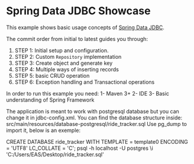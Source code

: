 Spring Data JDBC Showcase
=========================

This example shows basic usage concepts of [Spring Data JDBC](http://projects.spring.io/spring-data-jdbc).

The commit order from initial to latest guides you through:

1. STEP 1: Initial setup and configuration.
2. STEP 2: Custom `Repository` implementation
3. STEP 3: Create object and generate key
4. STEP 4: Multiple ways of inserting records
5. STEP 5: basic CRUD operation
6. STEP 6: Exception handling and Transactional operations

In order to run this example you need:
1- Maven 3+
2- IDE
3- Basic understanding of Spring Framework

The application is meant to work with postgresql database but you can change it in jdbc-config.xml.
You can find the database structure inside: src/main/resources/database-postgresql/ride_tracker.sql
Use pg_dump to import it, below is an exemple:

CREATE DATABASE ride_tracker WITH TEMPLATE = template0 ENCODING = 'UTF8' LC_COLLATE = 'C';
psql -h localhost -U postgres
\i 'C:/Users/EAS/Desktop/ride_tracker.sql'